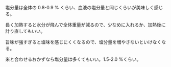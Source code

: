 塩分量は全体の 0.8-0.9 % くらい、血液の塩分量と同じくらいが美味しく感じる。

長く加熱すると水分が飛んで全体重量が減るので、少なめに入れるか、加熱後に計り直してもいい。

旨味が強すぎると塩味を感じにくくなるので、塩分量を増やさないといけなくなる。

米と合わせるおかずなら塩分量は多くてもいい。1.5-2.0 %くらい。
